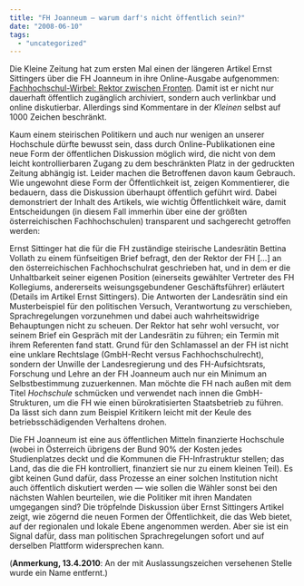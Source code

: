 ```yaml
---
title: "FH Joanneum — warum darf's nicht öffentlich sein?"
date: "2008-06-10"
tags: 
  - "uncategorized"
---
```


Die Kleine Zeitung hat zum ersten Mal einen der längeren Artikel Ernst Sittingers über die FH Joanneum in ihre Online-Ausgabe aufgenommen: [Fachhochschul-Wirbel: Rektor zwischen Fronten](http://www.kleinezeitung.at/steiermark/graz/graz/1322351/index.do "Fachhochschul-Wirbel: Rektor zwischen Fronten > Kleine Zeitung"). Damit ist er nicht nur dauerhaft öffentlich zugänglich archiviert, sondern auch verlinkbar und online diskutierbar. Allerdings sind Kommentare in der _Kleinen_ selbst auf 1000 Zeichen beschränkt.

Kaum einem steirischen Politikern und auch nur wenigen an unserer Hochschule dürfte bewusst sein, dass durch Online-Publikationen eine neue Form der öffentlichen Diskussion möglich wird, die nicht von dem leicht kontrollierbaren Zugang zu dem beschränkten Platz in der gedruckten Zeitung abhängig ist. Leider machen die Betroffenen davon kaum Gebrauch. Wie ungewohnt diese Form der Öffentlichkeit ist, zeigen Kommentierer, die bedauern, dass die Diskussion überhaupt öffentlich geführt wird. Dabei demonstriert der Inhalt des Artikels, wie wichtig Öffentlichkeit wäre, damit Entscheidungen (in diesem Fall immerhin über eine der größten österreichischen Fachhochschulen) transparent und sachgerecht getroffen werden:

Ernst Sittinger hat die für die FH zuständige steirische Landesrätin Bettina Vollath zu einem fünfseitigen Brief befragt, den der Rektor der FH \[...\] an den österreichischen Fachhochschulrat geschrieben hat, und in dem er die Unhaltbarkeit seiner eigenen Position (einerseits gewählter Vertreter des FH Kollegiums, andererseits weisungsgebundener Geschäftsführer) erläutert (Details im Artikel Ernst Sittingers). Die Antworten der Landesrätin sind ein Musterbeispiel für den politischen Versuch, Verantwortung zu verschieben, Sprachregelungen vorzunehmen und dabei auch wahrheitswidrige Behauptungen nicht zu scheuen. Der Rektor hat sehr wohl versucht, vor seinem Brief ein Gespräch mit der Landesrätin zu führen; ein Termin mit ihrem Referenten fand statt. Grund für den Schlamassel an der FH ist nicht eine unklare Rechtslage (GmbH-Recht versus Fachhochschulrecht), sondern der Unwille der Landesregierung und des FH-Aufsichtsrats, Forschung und Lehre an der FH Joanneum auch nur ein Minimum an Selbstbestimmung zuzuerkennen. Man möchte die FH nach außen mit dem Titel _Hochschule_ schmücken und verwendet nach innen die GmbH-Strukturen, um die FH wie einen bürokratisierten Staatsbetrieb zu führen. Da lässt sich dann zum Beispiel Kritikern leicht mit der Keule des betriebsschädigenden Verhaltens drohen.

Die FH Joanneum ist eine aus öffentlichen Mitteln finanzierte Hochschule (wobei in Österreich übrigens der Bund 90% der Kosten jedes Studienplatzes deckt und die Kommunen die FH-Infrastruktur stellen; das Land, das die die FH kontrolliert, finanziert sie nur zu einem kleinen Teil). Es gibt keinen Gund dafür, dass Prozesse an einer solchen Institution nicht auch öffentlich diskutiert werden — wie sollen die Wähler sonst bei den nächsten Wahlen beurteilen, wie die Politiker mit ihren Mandaten umgegangen sind? Die tröpfelnde Diskussion über Ernst Sittingers Artikel zeigt, wie zögernd die neuen Formen der Öffentlichkeit, die das Web bietet, auf der regionalen und lokale Ebene angenommen werden. Aber sie ist ein Signal dafür, dass man politischen Sprachregelungen sofort und auf derselben Plattform widersprechen kann.

(**Anmerkung, 13.4.2010**: An der mit Auslassungszeichen versehenen Stelle wurde ein Name entfernt.)
